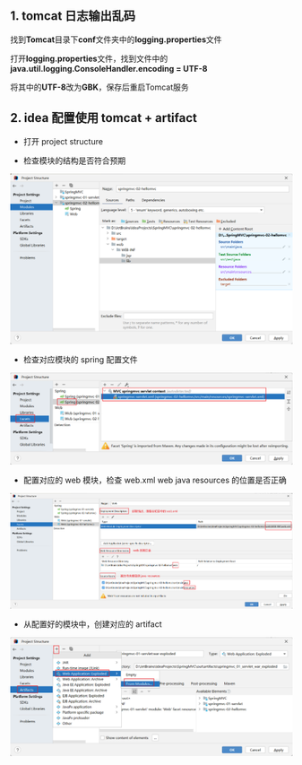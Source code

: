 ## 1. tomcat 日志输出乱码

找到**Tomcat**目录下**conf**文件夹中的**logging.properties**文件

打开**logging.properties**文件，找到文件中的**java.util.logging.ConsoleHandler.encoding = UTF-8**

将其中的**UTF-8**改为**GBK**，保存后重启Tomcat服务



## 2. idea 配置使用 tomcat + artifact

+ 打开 project structure

+ 检查模块的结构是否符合预期

![image-20230311235340226](error.assets/image-20230311235340226.png)



+ 检查对应模块的 spring 配置文件

![image-20230311235836354](error.assets/image-20230311235836354.png)



+ 配置对应的 web 模块，检查 web.xml web java resources 的位置是否正确

![image-20230311235246047](error.assets/image-20230311235246047.png)



+ 从配置好的模块中，创建对应的 artifact

![image-20230312000011152](error.assets/image-20230312000011152.png)

